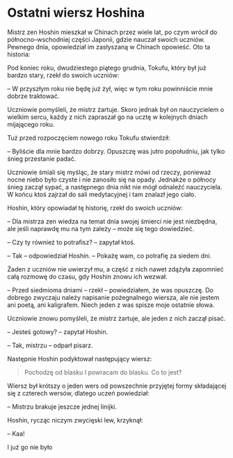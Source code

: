 # Ostatni wiersz Hoshina

Mistrz zen Hoshin mieszkał w Chinach przez wiele lat, po czym wrócił do północno–wschodniej części Japonii, gdzie nauczał swoich uczniów. Pewnego dnia, opowiedział im zasłyszaną w Chinach opowieść. Oto ta historia:

Pod koniec roku, dwudziestego piątego grudnia, Tokufu, który był już bardzo stary, rzekł do swoich uczniów:

– W przyszłym roku nie będę już żył, więc w tym roku powinniście mnie dobrze traktować.

Uczniowie pomyśleli, że mistrz żartuje. Skoro jednak był on nauczycielem o wielkim sercu, każdy z nich zapraszał go na ucztę w kolejnych dniach mijającego roku.

Tuż przed rozpoczęciem nowego roku Tokufu stwierdził:

– Byliście dla mnie bardzo dobrzy. Opuszczę was jutro popołudniu, jak tylko śnieg przestanie padać.

Uczniowie śmiali się myśląc, że stary mistrz mówi od rzeczy, ponieważ nocne niebo było czyste i nie zanosiło się na opady. Jednakże o północy śnieg zaczął sypać, a następnego dnia nikt nie mógł odnaleźć nauczyciela. W końcu ktoś zajrzał do sali medytacyjnej i tam znalazł jego ciało.

Hoshin, który opowiadał tę historię, rzekł do swoich uczniów:

– Dla mistrza zen wiedza na temat dnia swojej śmierci nie jest niezbędna, ale jeśli naprawdę mu na tym zależy – może się tego dowiedzieć.

– Czy ty również to potrafisz? – zapytał ktoś.

– Tak – odpowiedział Hoshin. – Pokażę wam, co potrafię za siedem dni.

Żaden z uczniów nie uwierzył mu, a część z nich nawet zdążyła zapomnieć całą rozmowę do czasu, gdy Hoshin znowu ich wezwał.

– Przed siedmioma dniami – rzekł – powiedziałem, że was opuszczę. Do dobrego zwyczaju należy napisanie pożegnalnego wiersza, ale nie jestem ani poetą, ani kaligrafem. Niech jeden z was spisze moje ostatnie słowa.

Uczniowie znowu pomyśleli, że mistrz żartuje, ale jeden z nich zaczął pisać.

– Jesteś gotowy? – zapytał Hoshin.

– Tak, mistrzu – odparł pisarz.

Następnie Hoshin podyktował następujący wiersz:

> Pochodzę od blasku
> I powracam do blasku.
> Co to jest?

Wiersz był krótszy o jeden wers od powszechnie przyjętej formy składającej się z czterech wersów, dlatego uczeń powiedział:

– Mistrzu brakuje jeszcze jednej linijki.

Hoshin, rycząc niczym zwycięski lew, krzyknął:

– Kaa!

I już go nie było

